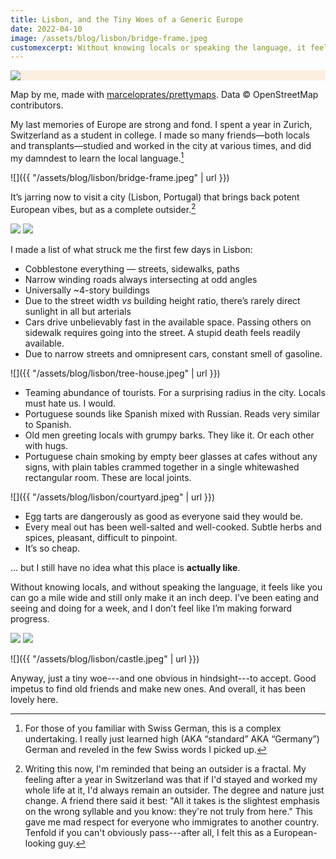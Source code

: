 ```yaml
---
title: Lisbon, and the Tiny Woes of a Generic Europe
date: 2022-04-10
image: /assets/blog/lisbon/bridge-frame.jpeg
customexcerpt: Without knowing locals or speaking the language, it feels like you can go a mile wide but will remain an inch deep.
---
```


<div style="background-color: #FCEEE1" class="full-width">
<img class="content-width" src="{{ "/assets/blog/lisbon/lisbon-portugal-23-perimeter.jpg" | url }}">
</div>

<p class="full-width pr2 pr3-ns figcaption attribution">
Map by me, made with <a href="https://github.com/marceloprates/prettymaps/">marceloprates/prettymaps</a>. Data &copy; OpenStreetMap contributors.
</p>


My last memories of Europe are strong and fond. I spent a year in Zurich, Switzerland as a student in college. I made so many friends—both locals and transplants—studied and worked in the city at various times, and did my damndest to learn the local language.[^lang]

![]({{ "/assets/blog/lisbon/bridge-frame.jpeg" | url }})

[^lang]: For those of you familiar with Swiss German, this is a complex undertaking. I really just learned high (AKA “standard” AKA “Germany”) German and reveled in the few Swiss words I picked up.

It’s jarring now to visit a city (Lisbon, Portugal) that brings back potent European vibes, but as a complete outsider.[^outsider]

[^outsider]: Writing this now, I'm reminded that being an outsider is a fractal. My feeling after a year in Switzerland was that if I'd stayed and worked my whole life at it, I'd always remain an outsider. The degree and nature just change. A friend there said it best: "All it takes is the slightest emphasis on the wrong syllable and you know: they're not truly from here." This gave me mad respect for everyone who immigrates to another country. Tenfold if you can't obviously pass---after all, I felt this as a European-looking guy.

<div class="flex">
<img src="{{ "/assets/blog/lisbon/nom.jpeg" | url }}" class="bare mh2 flex-auto">
<img src="{{ "/assets/blog/lisbon/street.jpeg" | url }}" class="bare mh2 flex-auto">
</div>


I made a list of what struck me the first few days in Lisbon:

- Cobblestone everything — streets, sidewalks, paths
- Narrow winding roads always intersecting at odd angles
- Universally ~4-story buildings
- Due to the street width _vs_ building height ratio, there’s rarely direct sunlight in all but arterials
- Cars drive unbelievably fast in the available space. Passing others on sidewalk requires going into the street. A stupid death feels readily available.
- Due to narrow streets and omnipresent cars, constant smell of gasoline.

![]({{ "/assets/blog/lisbon/tree-house.jpeg" | url }})

- Teaming abundance of tourists. For a surprising radius in the city. Locals must hate us. I would.
- Portuguese sounds like Spanish mixed with Russian. Reads very similar to Spanish.
- Old men greeting locals with grumpy barks. They like it. Or each other with hugs.
- Portuguese chain smoking by empty beer glasses at cafes without any signs, with plain tables crammed together in a single whitewashed rectangular room. These are local joints.

![]({{ "/assets/blog/lisbon/courtyard.jpeg" | url }})

- Egg tarts are dangerously as good as everyone said they would be.
- Every meal out has been well-salted and well-cooked. Subtle herbs and spices, pleasant, difficult to pinpoint.
- It’s so cheap.

… but I still have no idea what this place is **actually like**.

Without knowing locals, and without speaking the language, it feels like you can go a mile wide and still only make it an inch deep. I’ve been eating and seeing and doing for a week, and I don’t feel like I’m making forward progress.

<div class="flex">
<img src="{{ "/assets/blog/lisbon/vert-tree.jpeg" | url }}" class="bare mh2 flex-auto">
<img src="{{ "/assets/blog/lisbon/vert-col.jpeg" | url }}" class="bare mh2 flex-auto">
</div>


![]({{ "/assets/blog/lisbon/castle.jpeg" | url }})

Anyway, just a tiny woe---and one obvious in hindsight---to accept. Good impetus to find old friends and make new ones. And overall, it has been lovely here.
